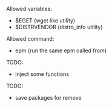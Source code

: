 
Allowed variables:
* $EGET (wget like utility)
* $DISTRVENDOR (distro_info utility)

Allowed command:
* epm (run the same epm called from)

TODO:
* inject some functions

TODO:
* save packages for remove
